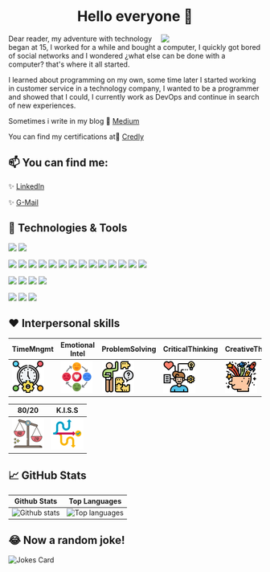 <h1 align="center"> Hello everyone 👋 </h1>

<img align='right' src='https://user-images.githubusercontent.com/5713670/87202985-820dcb80-c2b6-11ea-9f56-7ec461c497c3.gif' width='200"'>

Dear reader, my adventure with technology began at 15, I worked for a while and bought a computer, I quickly got bored of social networks and I wondered ¿what else can be done with a computer? that's where it all started.

I learned about programming on my own, some time later I started working in customer service in a technology company, I wanted to be a programmer and showed that I could, I currently work as DevOps and continue in search of new experiences. 

Sometimes i write in my blog 💬 [Medium](https://medium.com/@alan6arley)

You can find my certifications at📜 [Credly](https://www.credly.com/users/alan-arley-contreras/badges)

## 📫 You can find me: 
✨ [LinkedIn](https://www.linkedin.com/in/alan6arley/)

✨ [G-Mail](mailto:alan6arley@gmail.com?subject=[GitHub]%20Source%20ReadMe%20Profile)

## 🔧 Technologies & Tools
<!-- Icons from: https://simpleicons.org/ -->
![](https://img.shields.io/badge/OS-Windows-informational?style=flat&logo=windows&logoColor=white&color=2bbc8a)
![](https://img.shields.io/badge/OS-Linux-informational?style=flat&logo=linux&logoColor=white&color=2bbc8a)

![](https://img.shields.io/badge/Tools-Azure-informational?style=flat&logo=microsoftazure&logoColor=white&color=2bbc8a)
![](https://img.shields.io/badge/Tools-AzDevOps-informational?style=flat&logo=azuredevops&logoColor=white&color=2bbc8a)
![](https://img.shields.io/badge/Tools-AzPipelines-informational?style=flat&logo=azurepipelines&logoColor=white&color=2bbc8a)
![](https://img.shields.io/badge/Tools-GitHub-informational?style=flat&logo=github&logoColor=white&color=2bbc8a)
![](https://img.shields.io/badge/Tools-.NET-informational?style=flat&logo=dotnet&logoColor=white&color=2bbc8a)
![](https://img.shields.io/badge/Tools-Docker-informational?style=flat&logo=docker&logoColor=white&color=2bbc8a)
![](https://img.shields.io/badge/Tools-Kubernetes-informational?style=flat&logo=kubernetes&logoColor=white&color=2bbc8a)
![](https://img.shields.io/badge/Tools-Terraform-informational?style=flat&logo=terraform&logoColor=white&color=2bbc8a)
![](https://img.shields.io/badge/Tools-TeamCity-informational?style=flat&logo=teamcity&logoColor=white&color=2bbc8a)
![](https://img.shields.io/badge/Tools-Datadog-informational?style=flat&logo=datadog&logoColor=white&color=2bbc8a)
![](https://img.shields.io/badge/Tools-NewRelic-informational?style=flat&logo=newrelic&logoColor=white&color=2bbc8a)
![](https://img.shields.io/badge/Tools-VisualStudio-informational?style=flat&logo=visualstudio&logoColor=white&color=2bbc8a)
![](https://img.shields.io/badge/Tools-IIS-informational?style=flat&logo=webauthn&logoColor=white&color=2bbc8a)
![](https://img.shields.io/badge/Tools-GIT-informational?style=flat&logo=git&logoColor=white&color=2bbc8a)

![](https://img.shields.io/badge/Code-HTML-informational?style=flat&logo=html5&logoColor=white&color=2bbc8a)
![](https://img.shields.io/badge/Code-CSS-informational?style=flat&logo=css3&logoColor=white&color=2bbc8a)
![](https://img.shields.io/badge/Code-CSharp-informational?style=flat&logo=csharp&logoColor=white&color=2bbc8a)
![](https://img.shields.io/badge/Code-Angular-informational?style=flat&logo=angular&logoColor=white&color=2bbc8a)

![](https://img.shields.io/badge/Scripting-SQL-informational?style=flat&logo=microsoftsqlserver&logoColor=white&color=2bbc8a)
![](https://img.shields.io/badge/Scripting-MySQL-informational?style=flat&logo=mysql&logoColor=white&color=2bbc8a)
![](https://img.shields.io/badge/Scripting-Powershell-informational?style=flat&logo=powershell&logoColor=white&color=2bbc8a)


## ❤️ Interpersonal skills
| TimeMngmt | Emotional Intel | ProblemSolving | CriticalThinking | CreativeThinking | Teamwork | Leadership |
| --- | --- | --- | --- | --- | --- | --- |
|<img src="images/time-management.png" alt="drawing" width="64" height="64"/>|<img src="images/emotional-intelligence.png" alt="drawing" width="64" height="64"/>|<img src="images/problem.png" alt="drawing" width="64" height="64"/>|<img src="images/mindset.png" alt="drawing" width="64" height="64"/>|<img src="images/brain.png" alt="drawing" width="64" height="64"/>|<img src="images/teamwork.png" alt="drawing" width="64" height="64"/>|<img src="images/leadership.png" alt="drawing" width="64" height="64"/>|

| 80/20 | K.I.S.S |
| --- | --- |
|<img src="images/efficiency.png" alt="drawing" width="64" height="64"/>|<img src="images/kiss.png" alt="drawing" width="64" height="64"/>|

## &#x1f4c8; GitHub Stats
| Github Stats | Top Languages |
| --- | --- |
| ![Github stats](https://github-readme-stats.vercel.app/api?username=alan6arley&show_icons=true&theme=gotham) | ![Top languages](https://github-readme-stats.vercel.app/api/top-langs/?username=alan6arley&langs_count=10&layout=compact&theme=gotham) |

<!-- [![Readme Card](https://github-readme-stats.vercel.app/api/pin/?username=alan6arley&repo=Todo-Web)](https://github.com/alan6arley/Todo-Web) 
Used to pin repos.. use it later
-->

## 😂 Now a random joke!
![Jokes Card](https://readme-jokes.vercel.app/api)
